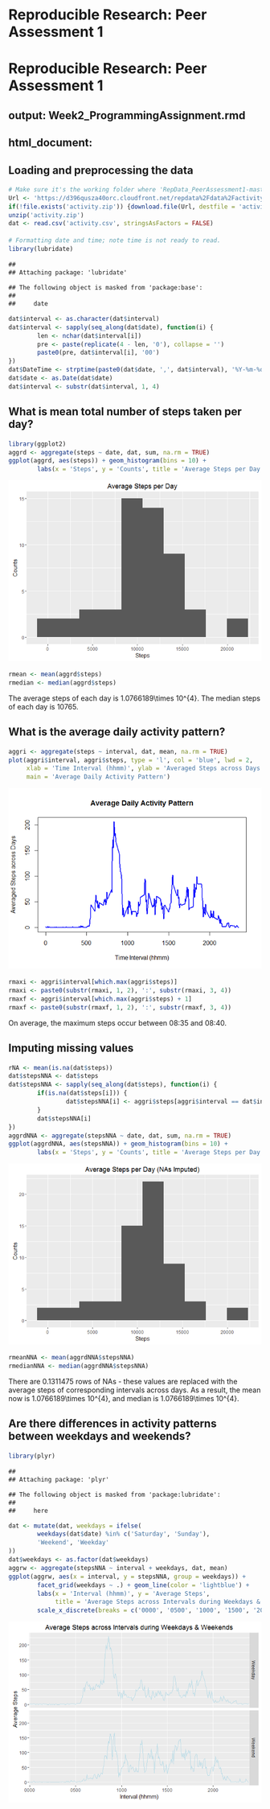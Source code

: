 # Reproducible Research: Peer Assessment 1



# Reproducible Research: Peer Assessment 1

## output: Week2_ProgrammingAssignment.rmd

##  html_document:



## Loading and preprocessing the data

```r
# Make sure it's the working folder where 'RepData_PeerAssessment1-master.zip' file exists.
Url <- 'https://d396qusza40orc.cloudfront.net/repdata%2Fdata%2Factivity.zip'
if(!file.exists('activity.zip')) {download.file(Url, destfile = 'activity.zip')}
unzip('activity.zip')
dat <- read.csv('activity.csv', stringsAsFactors = FALSE)

# Formatting date and time; note time is not ready to read.
library(lubridate)
```

```
## 
## Attaching package: 'lubridate'
```

```
## The following object is masked from 'package:base':
## 
##     date
```

```r
dat$interval <- as.character(dat$interval)
dat$interval <- sapply(seq_along(dat$date), function(i) {
        len <- nchar(dat$interval[i])
        pre <- paste(replicate(4 - len, '0'), collapse = '')
        paste0(pre, dat$interval[i], '00')
})
dat$DateTime <- strptime(paste0(dat$date, ',', dat$interval), '%Y-%m-%d,%H%M%S')
dat$date <- as.Date(dat$date)
dat$interval <- substr(dat$interval, 1, 4)
```

## What is mean total number of steps taken per day?

```r
library(ggplot2)
aggrd <- aggregate(steps ~ date, dat, sum, na.rm = TRUE)
ggplot(aggrd, aes(steps)) + geom_histogram(bins = 10) +
        labs(x = 'Steps', y = 'Counts', title = 'Average Steps per Day')
```

![](Week2_ProgrammingAssignment_files/figure-html/Q1-1.png)<!-- -->

```r
rmean <- mean(aggrd$steps)
rmedian <- median(aggrd$steps)
```

The average steps of each day is 1.0766189\times 10^{4}.
The median steps of each day is 10765.



## What is the average daily activity pattern?


```r
aggri <- aggregate(steps ~ interval, dat, mean, na.rm = TRUE)
plot(aggri$interval, aggri$steps, type = 'l', col = 'blue', lwd = 2,
     xlab = 'Time Interval (hhmm)', ylab = 'Averaged Steps across Days',
     main = 'Average Daily Activity Pattern')
```

![](Week2_ProgrammingAssignment_files/figure-html/Q2-1.png)<!-- -->

```r
rmaxi <- aggri$interval[which.max(aggri$steps)]
rmaxi <- paste0(substr(rmaxi, 1, 2), ':', substr(rmaxi, 3, 4))
rmaxf <- aggri$interval[which.max(aggri$steps) + 1]
rmaxf <- paste0(substr(rmaxf, 1, 2), ':', substr(rmaxf, 3, 4))
```

On average, the maximum steps occur between 08:35 and 08:40.



## Imputing missing values


```r
rNA <- mean(is.na(dat$steps))
dat$stepsNNA <- dat$steps
dat$stepsNNA <- sapply(seq_along(dat$steps), function(i) {
        if(is.na(dat$steps[i])) {
                dat$stepsNNA[i] <- aggri$steps[aggri$interval == dat$interval[i]]
        }
        dat$stepsNNA[i]
})
aggrdNNA <- aggregate(stepsNNA ~ date, dat, sum, na.rm = TRUE)
ggplot(aggrdNNA, aes(stepsNNA)) + geom_histogram(bins = 10) +
        labs(x = 'Steps', y = 'Counts', title = 'Average Steps per Day (NAs Imputed)')
```

![](Week2_ProgrammingAssignment_files/figure-html/Q3-1.png)<!-- -->

```r
rmeanNNA <- mean(aggrdNNA$stepsNNA)
rmedianNNA <- median(aggrdNNA$stepsNNA)
```

There are 0.1311475 rows of NAs - these values are replaced with the average steps of corresponding intervals across days.
As a result, the mean now is 1.0766189\times 10^{4}, and median is 1.0766189\times 10^{4}.



## Are there differences in activity patterns between weekdays and weekends?


```r
library(plyr)
```

```
## 
## Attaching package: 'plyr'
```

```
## The following object is masked from 'package:lubridate':
## 
##     here
```

```r
dat <- mutate(dat, weekdays = ifelse(
        weekdays(dat$date) %in% c('Saturday', 'Sunday'),
        'Weekend', 'Weekday'
))
dat$weekdays <- as.factor(dat$weekdays)
aggrw <- aggregate(stepsNNA ~ interval + weekdays, dat, mean)
ggplot(aggrw, aes(x = interval, y = stepsNNA, group = weekdays)) +
        facet_grid(weekdays ~ .) + geom_line(color = 'lightblue') +
        labs(x = 'Interval (hhmm)', y = 'Average Steps',
             title = 'Average Steps across Intervals during Weekdays & Weekends') +
        scale_x_discrete(breaks = c('0000', '0500', '1000', '1500', '2000'))
```

![](Week2_ProgrammingAssignment_files/figure-html/Q6-1.png)<!-- -->
